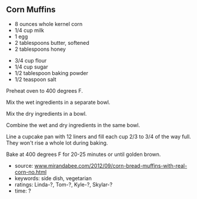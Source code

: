 Corn Muffins
------------

- 8 ounces whole kernel corn
- 1/4 cup milk
- 1 egg
- 2 tablespoons butter, softened
- 2 tablespoons honey
<!-- -->
- 3/4 cup flour
- 1/4 cup sugar
- 1/2 tablespoon baking powder
- 1/2 teaspoon salt

Preheat oven to 400 degrees F.

Mix the wet ingredients in a separate bowl.

Mix the dry ingredients in a bowl.

Combine the wet and dry ingredients in the same bowl.

Line a cupcake pan with 12 liners and fill each cup 2/3 to 3/4 of the
way full. They won't rise a whole lot during baking.

Bake at 400 degrees F for 20-25 minutes or until golden brown.

- source: www.mirandabee.com/2012/09/corn-bread-muffins-with-real-corn-no.html
- keywords: side dish, vegetarian
- ratings: Linda-?, Tom-?, Kyle-?, Skylar-?
- time: ?
